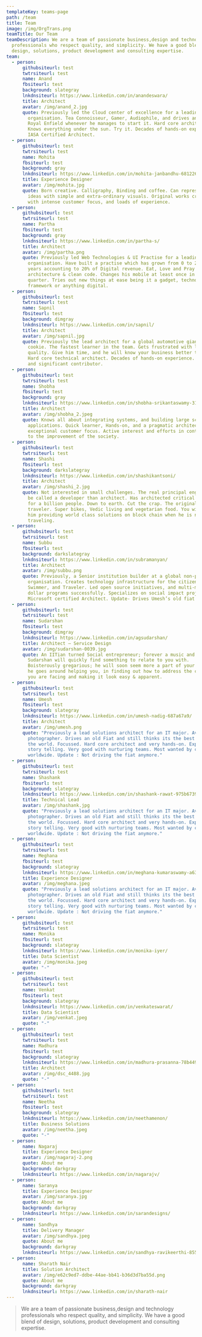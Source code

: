 ```yaml
---
templateKey: teams-page
path: /team
title: Team
image: /img/OrgTrans.png
teamTitle: Our Team
teamDescription: We are a team of passionate business,design and technology
  professionals who respect quality, and simplicity. We have a good blend of
  design, solutions, product development and consulting expertise.
team:
  - person:
      githubsiteurl: test
      twtrsiteurl: test
      name: Anand
      fbsiteurl: test
      background: slategray
      lnkdnsiteurl: https://www.linkedin.com/in/anandeswara/
      title: Architect
      avatar: /img/anand_2.jpg
      quote: Previously led the Cloud center of excellence for a leading IT services
        organisation. Tea Connoisseur, Gamer, Audiophile, and drives an old
        Royal Enfield whenever he manages to start it. Hard core architect.
        Knows everything under the sun. Try it. Decades of hands-on experience.
        IASA Certified Architect.
  - person:
      githubsiteurl: test
      twtrsiteurl: test
      name: Mohita
      fbsiteurl: test
      background: gray
      lnkdnsiteurl: https://www.linkedin.com/in/mohita-janbandhu-6812261b/
      title: Experience Designer
      avatar: /img/mohita.jpg
      quote: Born creative. Calligraphy, Binding and coffee. Can represent complex
        ideas with simple and extra-ordinary visuals. Original works creator,
        with intense customer focus, and loads of experience.
  - person:
      githubsiteurl: test
      twtrsiteurl: test
      name: Partha
      fbsiteurl: test
      background: gray
      lnkdnsiteurl: https://www.linkedin.com/in/partha-s/
      title: Architect
      avatar: /img/partha.png
      quote: Previously led Web Technologies & UI Practise for a leading IT services
        organisation. Have built a practise which has grown from 0 to 200+ in 2
        years accounting to 20% of Digital revenue. Eat, Love and Pray clean
        architecture & clean code. Changes his mobile at least once in a
        quarter. Tries out new things at ease being it a gadget, technology,
        framework or anything digital.
  - person:
      githubsiteurl: test
      twtrsiteurl: test
      name: Sapnil
      fbsiteurl: test
      background: dimgray
      lnkdnsiteurl: https://www.linkedin.com/in/sapnil/
      title: Architect
      avatar: /img/sapnil.jpg
      quote: Previously the lead architect for a global automotive giant. Smart
        cookie. The fastest learner in the team. Gets frustrated with low
        quality. Give him time, and he will know your business better than you.
        Hard core technical architect. Decades of hands-on experience. Silent
        and significant contributor.
  - person:
      githubsiteurl: test
      twtrsiteurl: test
      name: Shobha
      fbsiteurl: test
      background: gray
      lnkdnsiteurl: https://www.linkedin.com/in/shobha-srikantaswamy-3104985/
      title: Architect
      avatar: /img/shobha_2.jpeg
      quote: Knows all about integrating systems, and building large scale enterprise
        applications. Quick learner, Hands-on, and a pragmatic architect with
        exceptional customer focus. Active interest and efforts in contributing
        to the improvement of the society.
  - person:
      githubsiteurl: test
      twtrsiteurl: test
      name: Shashi
      fbsiteurl: test
      background: darkslategray
      lnkdnsiteurl: https://www.linkedin.com/in/shashikantsoni/
      title: Architect
      avatar: /img/shashi_2.jpg
      quote: Not interested in small challenges. The real principal engineer. Likes to
        be called a developer than architect. Has architected critical systems
        for a billion people. Down to earth. Cut the crap. The original
        traveler. Super bikes, Vedic living and vegetarian food. You will find
        him providing world class solutions on block chain when he is not
        traveling.
  - person:
      githubsiteurl: test
      twtrsiteurl: test
      name: Subbu
      fbsiteurl: test
      background: darkslategray
      lnkdnsiteurl: https://www.linkedin.com/in/subramanyan/
      title: Architect
      avatar: /img/subbu.png
      quote: Previously, a Senior institution builder at a global non-profit
        organisation. Creates technology infrastructure for the citizen sector.
        Swimmer, and Traveler. Led open source initiatives, and multi-million
        dollar programs successfully. Specializes on social impact projects.
        Microsoft certified Architect. Update- Drives Umesh’s old fiat now.
  - person:
      githubsiteurl: test
      twtrsiteurl: test
      name: Sudarshan
      fbsiteurl: test
      background: dimgray
      lnkdnsiteurl: https://www.linkedin.com/in/agsudarshan/
      title: Architect – Service Design
      avatar: /img/sudarshan-0039.jpg
      quote: An IITian turned Social entrepreneur; forever a music and science buff,
        Sudarshan will quickly find something to relate to you with.
        Boisterously gregarious; he will soon seem more a part of your team as
        he goes around helping you, in finding out how to address the challenges
        you are facing and making it look easy & apparent.
  - person:
      githubsiteurl: test
      twtrsiteurl: test
      name: Umesh
      fbsiteurl: test
      background: slategray
      lnkdnsiteurl: https://www.linkedin.com/in/umesh-nadig-687a67a9/
      title: Architect
      avatar: /img/umesh.png
      quote: "Previously a lead solutions architect for an IT major. Avid
        photographer. Drives an old Fiat and still thinks its the best car in
        the world. Focussed. Hard core architect and very hands-on. Expert in
        story telling. Very good with nurturing teams. Most wanted by customers
        worldwide. Update : Not driving the fiat anymore."
  - person:
      githubsiteurl: test
      twtrsiteurl: test
      name: Shashank
      fbsiteurl: test
      background: slategray
      lnkdnsiteurl: https://www.linkedin.com/in/shashank-rawat-975b6739/
      title: Technical Lead
      avatar: /img/shashank.jpg
      quote: "Previously a lead solutions architect for an IT major. Avid
        photographer. Drives an old Fiat and still thinks its the best car in
        the world. Focussed. Hard core architect and very hands-on. Expert in
        story telling. Very good with nurturing teams. Most wanted by customers
        worldwide. Update : Not driving the fiat anymore."
  - person:
      githubsiteurl: test
      twtrsiteurl: test
      name: Meghana
      fbsiteurl: test
      background: slategray
      lnkdnsiteurl: https://www.linkedin.com/in/meghana-kumaraswamy-a63496a8/
      title: Experience Designer
      avatar: /img/meghana.jpeg
      quote: "Previously a lead solutions architect for an IT major. Avid
        photographer. Drives an old Fiat and still thinks its the best car in
        the world. Focussed. Hard core architect and very hands-on. Expert in
        story telling. Very good with nurturing teams. Most wanted by customers
        worldwide. Update : Not driving the fiat anymore."
  - person:
      githubsiteurl: test
      twtrsiteurl: test
      name: Monika
      fbsiteurl: test
      background: slategray
      lnkdnsiteurl: https://www.linkedin.com/in/monika-iyer/
      title: Data Scientist
      avatar: /img/monika.jpeg
      quote: "-"
  - person:
      githubsiteurl: test
      twtrsiteurl: test
      name: Venkat
      fbsiteurl: test
      background: slategray
      lnkdnsiteurl: https://www.linkedin.com/in/venkateswarat/
      title: Data Scientist
      avatar: /img/venkat.jpeg
      quote: "-"
  - person:
      githubsiteurl: test
      twtrsiteurl: test
      name: Madhura
      fbsiteurl: test
      background: slategray
      lnkdnsiteurl: https://www.linkedin.com/in/madhura-prasanna-78b4498/
      title: Architect
      avatar: /img/dsc_4488.jpg
      quote: "-"
  - person:
      githubsiteurl: test
      twtrsiteurl: test
      name: Neetha
      fbsiteurl: test
      background: slategray
      lnkdnsiteurl: https://www.linkedin.com/in/neethamenon/
      title: Business Solutions
      avatar: /img/neetha.jpeg
      quote: "-"
  - person:
      name: Nagaraj
      title: Experience Designer
      avatar: /img/nagaraj-2.png
      quote: About me
      background: darkgray
      lnkdnsiteurl: https://www.linkedin.com/in/nagarajv/
  - person:
      name: Saranya
      title: Experience Designer
      avatar: /img/saranya.jpg
      quote: About me
      background: darkgray
      lnkdnsiteurl: https://www.linkedin.com/in/sarandesigns/
  - person:
      name: Sandhya
      title: Delivery Manager
      avatar: /img/sandhya.jpeg
      quote: About me
      background: darkgray
      lnkdnsiteurl: https://www.linkedin.com/in/sandhya-ravikeerthi-8553806/
  - person:
      name: Sharath Nair
      title: Solution Architect
      avatar: /img/e62c9ed7-ddbe-44ae-bb41-b36d3d7ba55d.png
      quote: About me
      background: darkgray
      lnkdnsiteurl: https://www.linkedin.com/in/sharath-nair
---
```


> We are a team of passionate business,design and technology professionals who respect quality, and simplicity. We have a good blend of design, solutions, product development and consulting expertise.
